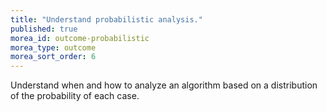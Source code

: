 ```yaml
---
title: "Understand probabilistic analysis."
published: true
morea_id: outcome-probabilistic
morea_type: outcome
morea_sort_order: 6
---
```


Understand when and how to analyze an algorithm based on a distribution of the probability of each case.